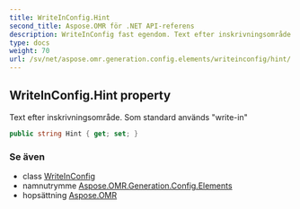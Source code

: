 ```yaml
---
title: WriteInConfig.Hint
second_title: Aspose.OMR för .NET API-referens
description: WriteInConfig fast egendom. Text efter inskrivningsområde. Som standard används writein
type: docs
weight: 70
url: /sv/net/aspose.omr.generation.config.elements/writeinconfig/hint/
---
```

## WriteInConfig.Hint property

Text efter inskrivningsområde. Som standard används "write-in"

```csharp
public string Hint { get; set; }
```

### Se även

* class [WriteInConfig](../)
* namnutrymme [Aspose.OMR.Generation.Config.Elements](../../writeinconfig/)
* hopsättning [Aspose.OMR](../../../)


